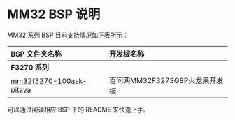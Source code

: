 # MM32 BSP 说明

MM32 系列 BSP 目前支持情况如下表所示：

| **BSP 文件夹名称**       | **开发板名称**                 |
|:------------------------- |:-------------------------- |
| **F3270 系列** |  |
| [mm32f3270-100ask-pitaya](mm32f3270-100ask-pitaya) | 百问网MM32F3273G8P火龙果开发板 |

可以通过阅读相应 BSP 下的 README 来快速上手。
